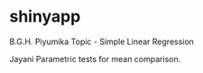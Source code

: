 # shinyapp

B.G.H. Piyumika 
Topic - Simple Linear Regression 

Jayani
 Parametric tests for mean comparison.
